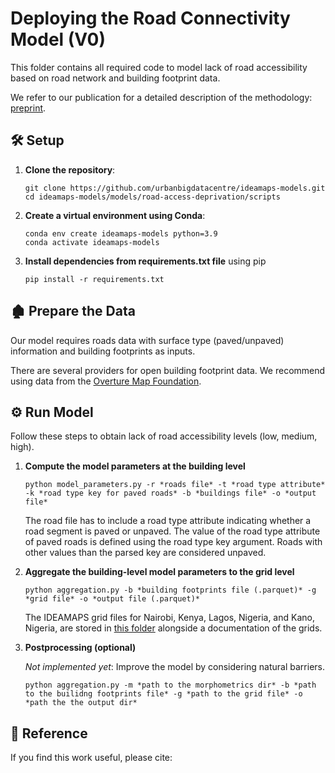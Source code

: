 #  Deploying the Road Connectivity Model (V0)



This folder contains all required code to model lack of road accessibility based on road network and building footprint data.

We refer to our publication for a detailed description of the methodology: [preprint](). 




## 🛠️ Setup


1. **Clone the repository**:
    ```
    git clone https://github.com/urbanbigdatacentre/ideamaps-models.git
    cd ideamaps-models/models/road-access-deprivation/scripts
    ```


2. **Create a virtual environment using Conda**:
    ```
    conda env create ideamaps-models python=3.9
    conda activate ideamaps-models
    ```
3. **Install dependencies from requirements.txt file** using pip
   ```
   pip install -r requirements.txt
   ```


## 🏚️ Prepare the Data

Our model requires roads data with surface type (paved/unpaved) information and building footprints as inputs.

There are several providers for open building footprint data. We recommend using data from the [Overture Map Foundation](https://overturemaps.org/).


## ⚙️ Run Model

Follow these steps to obtain lack of road accessibility levels (low, medium, high).

1. **Compute the model parameters at the building level**

   ```
   python model_parameters.py -r *roads file* -t *road type attribute* -k *road type key for paved roads* -b *buildings file* -o *output file*
   ```

   The road file has to include a road type attribute indicating whether a road segment is paved or unpaved. The value of the road type attribute of paved roads is defined using the road type key argument. Roads with other values than the parsed key are considered unpaved.


2. **Aggregate the building-level model parameters to the grid level**

   ```
   python aggregation.py -b *building footprints file (.parquet)* -g *grid file* -o *output file (.parquet)*
   ```
    The IDEAMAPS grid files for Nairobi, Kenya, Lagos, Nigeria, and Kano, Nigeria, are stored in [this folder](https://github.com/urbanbigdatacentre/ideamaps-models/tree/dev/docs/study-areas) alongside a documentation of the grids.


3. **Postprocessing (optional)**

   *Not implemented yet*: Improve the model by considering natural barriers.

   ```
   python aggregation.py -m *path to the morphometrics dir* -b *path to the builidng footprints file* -g *path to the grid file* -o *path the the output dir*
   ```


## 📝 Reference

If you find this work useful, please cite:

```

```